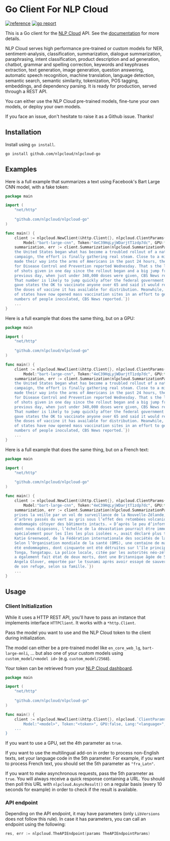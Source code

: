 # Go Client For NLP Cloud

[![reference](https://godoc.org/github.com/nlpcloud/nlpcloud-go/v5?status.svg=)](https://pkg.go.dev/github.com/nlpcloud/nlpcloud-go)
[![go report](https://goreportcard.com/badge/github.com/nlpcloud/nlpcloud-go)](https://goreportcard.com/report/github.com/nlpcloud/nlpcloud-go)

This is a Go client for the [NLP Cloud](https://nlpcloud.com) API. See the [documentation](https://docs.nlpcloud.com) for more details.

NLP Cloud serves high performance pre-trained or custom models for NER, sentiment-analysis, classification, summarization, dialogue summarization, paraphrasing, intent classification, product description and ad generation, chatbot, grammar and spelling correction, keywords and keyphrases extraction, text generation, image generation, question answering, automatic speech recognition, machine translation, language detection, semantic search, semantic similarity, tokenization, POS tagging, embeddings, and dependency parsing. It is ready for production, served through a REST API.

You can either use the NLP Cloud pre-trained models, fine-tune your own models, or deploy your own models.

If you face an issue, don't hesitate to raise it as a Github issue. Thanks!

## Installation

Install using `go install`.

```shell
go install github.com/nlpcloud/nlpcloud-go
```

## Examples

Here is a full example that summarizes a text using Facebook's Bart Large CNN model, with a fake token:

```go
package main

import (
    "net/http"
    
    "github.com/nlpcloud/nlpcloud-go"
)

func main() {
    client := nlpcloud.NewClient(&http.Client{}, nlpcloud.ClientParams{
        Model:"bart-large-cnn", Token:"4eC39HqLyjWDarjtT1zdp7dc", GPU:false, Lang:"", Async:false})
    summarization, err := client.Summarization(nlpcloud.SummarizationParams{Text: `One month after
    the United States began what has become a troubled rollout of a national COVID vaccination
    campaign, the effort is finally gathering real steam. Close to a million doses -- over 951,000, to be more exact -- 
    made their way into the arms of Americans in the past 24 hours, the U.S. Centers 
    for Disease Control and Prevention reported Wednesday. That s the largest number 
    of shots given in one day since the rollout began and a big jump from the 
    previous day, when just under 340,000 doses were given, CBS News reported. 
    That number is likely to jump quickly after the federal government on Tuesday 
    gave states the OK to vaccinate anyone over 65 and said it would release all 
    the doses of vaccine it has available for distribution. Meanwhile, a number 
    of states have now opened mass vaccination sites in an effort to get larger 
    numbers of people inoculated, CBS News reported.`})
    ...
}
```

Here is a full example that does the same thing, but on a GPU:

```go
package main

import (
    "net/http"
    
    "github.com/nlpcloud/nlpcloud-go"
)

func main() {
    client := nlpcloud.NewClient(&http.Client{}, nlpcloud.ClientParams{
        Model:"bart-large-cnn", Token:"4eC39HqLyjWDarjtT1zdp7dc", GPU:true, Lang:"", Async:false})
    summarization, err := client.Summarization(nlpcloud.SummarizationParams{Text: `One month after
    the United States began what has become a troubled rollout of a national COVID vaccination
    campaign, the effort is finally gathering real steam. Close to a million doses -- over 951,000, to be more exact -- 
    made their way into the arms of Americans in the past 24 hours, the U.S. Centers 
    for Disease Control and Prevention reported Wednesday. That s the largest number 
    of shots given in one day since the rollout began and a big jump from the 
    previous day, when just under 340,000 doses were given, CBS News reported. 
    That number is likely to jump quickly after the federal government on Tuesday 
    gave states the OK to vaccinate anyone over 65 and said it would release all 
    the doses of vaccine it has available for distribution. Meanwhile, a number 
    of states have now opened mass vaccination sites in an effort to get larger 
    numbers of people inoculated, CBS News reported.`})
    ...
}
```

Here is a full example that does the same thing, but on a French text:

```go
package main

import (
    "net/http"
    
    "github.com/nlpcloud/nlpcloud-go"
)

func main() {
    client := nlpcloud.NewClient(&http.Client{}, nlpcloud.ClientParams{
        Model:"bart-large-cnn", Token:"4eC39HqLyjWDarjtT1zdp7dc", GPU:true, Lang:"fra_Latn", Async:false})
    summarization, err := client.Summarization(nlpcloud.SummarizationParams{Text: `Sur des images aériennes, 
    prises la veille par un vol de surveillance de la Nouvelle-Zélande, la côte d’une île est bordée 
    d’arbres passés du vert au gris sous l’effet des retombées volcaniques. On y voit aussi des immeubles
    endommagés côtoyer des bâtiments intacts. « D’après le peu d’informations
    dont nous disposons, l’échelle de la dévastation pourrait être immense, 
    spécialement pour les îles les plus isolées », avait déclaré plus tôt 
    Katie Greenwood, de la Fédération internationale des sociétés de la Croix-Rouge.
    Selon l’Organisation mondiale de la santé (OMS), une centaine de maisons ont
    été endommagées, dont cinquante ont été détruites sur l’île principale de
    Tonga, Tongatapu. La police locale, citée par les autorités néo-zélandaises,
    a également fait état de deux morts, dont une Britannique âgée de 50 ans,
    Angela Glover, emportée par le tsunami après avoir essayé de sauver les chiens
    de son refuge, selon sa famille.`})
    ...
}
```

## Usage

### Client Initialization

While it uses a HTTP REST API, you'll have to pass an instance that implements interface `HTTPClient`.
It works with a `*http.Client`.

Pass the model you want to use and the NLP Cloud token to the client during initialization.

The model can either be a pre-trained model like `en_core_web_lg`, `bart-large-mnli`, ... but also one of your custom models using `custom_model/<model id>` (e.g. `custom_model/2568`).

Your token can be retrieved from your [NLP Cloud dashboard](https://nlpcloud.com/home/token).

```go
package main

import (
    "net/http"
    
    "github.com/nlpcloud/nlpcloud-go"
)

func main() {
    client := nlpcloud.NewClient(&http.Client{}, nlpcloud.`ClientParams{
        Model:"<model>", Token:"<token>", GPU:false, Lang:"<language>", Async:false})
    ...
}
```

If you want to use a GPU, set the 4th parameter as `true`.

If you want to use the multilingual add-on in order to process non-English texts, set your language code in the 5th parameter. For example, if you want to process French text, you should set the 5th parameter as `"fra_Latn"`.

If you want to make asynchronous requests, pass the 5th parameter as `true`. You will always receive a quick response containing a URL. You should then poll this URL with `nlpcloud.AsyncResult()` on a regular basis (every 10 seconds for example) in order to check if the result is available.

### API endpoint

Depending on the API endpoint, it may have parameters (only `LibVersions` does not follow this rule).
In case it has parameters, you can call an endpoint using the following:

```go
res, err := nlpcloud.TheAPIEndpoint(params TheAPIEndpointParams)
```
